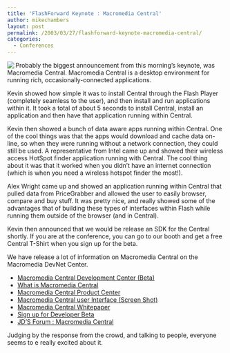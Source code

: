 ```yaml
---
title: 'FlashForward Keynote : Macromedia Central'
author: mikechambers
layout: post
permalink: /2003/03/27/flashforward-keynote-macromedia-central/
categories:
  - Conferences
---
```



<img src="http://www.macromedia.com/images/shared/product_logos/80x60/rune_central.jpg" align="left" />Probably the biggest announcement from this morning&#8217;s keynote, was Macromedia Central. Macromedia Central is a desktop environment for running rich, occasionally-connected applications.

Kevin showed how simple it was to install Central through the Flash Player (completely seamless to the user), and then install and run applications within it. It took a total of about 5 seconds to install Central, install an application and then have that application running within Central.

Kevin then showed a bunch of data aware apps running within Central. One of the cool things was that the apps would download and cache data on-line, so when they were running without a network connection, they could still be used. A representative from Intel came up and showed their wireless access HotSpot finder application running with Central. The cool thing about it was that it worked when you didn&#8217;t have an internet connection (which is when you need a wireless hotspot finder the most!).

Alex Wright came up and showed an application running within Central that pulled data from PriceGrabber and allowed the user to easily browser, compare and buy stuff. It was pretty nice, and really showed some of the advantages that of building these types of interfaces within Flash while running them outside of the browser (and in Central).

Kevin then announced that we would be release an SDK for the Central shortly. If you are at the conference, you can go to our booth and get a free Central T-Shirt when you sign up for the beta.  
<!--more-->

  
We have release a lot of information on Macromedia Central on the Macromedia DevNet Center.

*   [Macromedia Central Development Center (Beta)][1]
*   [What is Macromedia Central][2]
*   [Macromedia Central Product Center][3]
*   [Macromedia Central user Interface (Screen Shot)][4]
*   [Macromedia Central Whitepaper][5]
*   [Sign up for Developer Beta][6]
*   [JD&#8217;S Forum : Macromedia Central][7]

Judging by the response from the crowd, and talking to people, everyone seems to e really excited about it.

 [1]: http://www.macromedia.com/devnet/central/
 [2]: http://www.macromedia.com/devnet/central/articles/what_is_it.html
 [3]: http://www.macromedia.com/software/central/
 [4]: http://www.macromedia.com/software/central/central_lg.html
 [5]: http://www.macromedia.com/software/central/whitepaper/central_wp.pdf
 [6]: http://www.macromedia.com/bin/sdk_beta.cgi
 [7]: http://www.macromedia.com/devnet/jd_forum/jd027.html